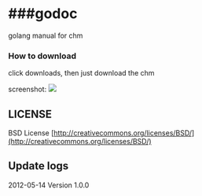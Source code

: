 ###godoc
=====

golang manual for chm


### How to download

click downloads, then just download the chm

screenshot:
![](https://github.com/astaxie/godoc/raw/master/demo.png)

## LICENSE

 BSD License
 [http://creativecommons.org/licenses/BSD/](http://creativecommons.org/licenses/BSD/)

 ## Update logs
 2012-05-14 Version 1.0.0